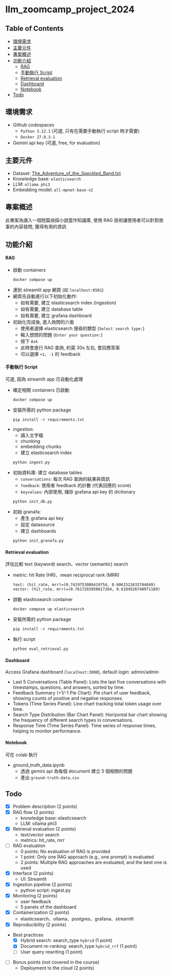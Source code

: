 # llm_zoomcamp_project_2024

## Table of Contents

- [環境需求](#環境需求)
- [主要元件](#主要元件)
- [專案概述](#專案概述)
- [功能介紹](#功能介紹)
  - [RAG](#rag)
  - [手動執行 Script](#手動執行-script)
  - [Retrieval evaluation](#retrieval-evaluation)
  - [Dashboard](#dashboard)
  - [Notebook](#notebook)
- [Todo](#todo)

## 環境需求
- Github codespaces
    - `Python 3.12.1` (可選, 只有在需要手動執行 script 時才需要)
    - `Docker 27.0.3-1`
- Gemini api key (可選, free, for evaluation)

## 主要元件
- Dataset: [The_Adventure_of_the_Speckled_Band.txt](https://en.wikisource.org/wiki/The_Adventures_of_Sherlock_Holmes_(1892,_US)/The_Adventure_of_the_Speckled_Band)
- Knowledge base: `elasticsearch`
- LLM: `ollama phi3`
- Embedding model: `all-mpnet-base-v2`

## 專案概述
此專案為讀入一個短篇偵探小說當作知識庫, 使用 RAG 技術讓使用者可以針對故事的內容發問, 獲得有用的資訊

## 功能介紹

#### RAG
- 啟動 containers
    ```
    docker compose up
    ```
- 連到 streamlit app 網頁 (如 `localhost:8501`)
- 網頁先自動進行以下初始化動作:
    - 如有需要, 建立 elasticsearch index (ingestion)
    - 如有需要, 建立 database table
    - 如有需要, 建立 grafana dashboard
- 初始化完成後, 進入詢問的介面
    - 使用者選擇 elasticsearch 搜尋的類型 (`Select search type:`)
    - 輸入想問的問題 (`Enter your question:`)
    - 按下 `Ask`
    - 此時會進行 RAG 查詢, 約莫 30s 左右, 會回應答案
    - 可以選擇 `+1`、`-1` 的 feedback

#### 手動執行 Script
可選, 因為 streamlit app 已自動化處理
- 確定相關 containers 已啟動
    ```
    docker compose up
    ```
- 安裝所需的 python package
    ```
    pip install -r requirements.txt
    ```
- ingestion:
    - 讀入文字檔
    - chunking
    - embedding chunks
    - 建立 elasticsearch index
    ```
    python ingest.py
    ```
- 初始資料庫: 建立 database tables
    - `conversations`: 每次 RAG 查詢的結果與資訊
    - `feedback`: 使用者 feedback 的計數 (代表回應的 score)
    - `keyvalues`: 內部使用, 儲存 grafana api key 的 dictionary
    ```
    python init_db.py
    ```
- 初始 granafa:
    - 產生 grafana api key
    - 設定 datasource
    - 建立 dashboards
    ```
    python init_granafa.py
    ```

#### Retrieval evaluation
評估比較 text (keyword) search、vector (semantic) search
- metric: hit Rate (HR)、mean reciprocal rank (MRR)
    ```
    text: (hit_rate, mrr)=(0.7419753086419754, 0.6061522633744849)
    vector: (hit_rate, mrr)=(0.7617283950617284, 0.6104526748971189)
    ```
- 啟動 elasticsearch container
    ```
    docker compose up elasticsearch
    ```
- 安裝所需的 python package
    ```
    pip install -r requirements.txt
    ```
- 執行 script
    ```
    python eval_retrieval.py
    ```

#### Dashboard
Access Grafana dashboard (`localhost:3000`), default login: admin/admin
- Last 5 Conversations (Table Panel): Lists the last five conversations with timestamps, questions, and answers, sorted by time.
- Feedback Summary (+1/-1 Pie Chart): Pie chart of user feedback, showing counts of positive and negative responses.
- Tokens (Time Series Panel): Line chart tracking total token usage over time.
- Search Type Distribution (Bar Chart Panel): Horizontal bar chart showing the frequency of different search types in conversations.
- Response Time (Time Series Panel): Time series of response times, helping to monitor performance.

#### Notebook
可在 colab 執行
- ground_truth_data.ipynb
    - 透過 gemini api 為每個 document 建立 5 個相關的問題
    - 產出 `ground-truth-data.csv`

## Todo
- [x] Problem description (2 points)
- [x] RAG flow (2 points)
    - knowledge base: elasticsearch
    - LLM: ollama phi3
- [x] Retrieval evaluation (2 points)
    - text/vector search
    - metrics: hit_rate, mrr
- [ ] RAG evaluation
    - 0 points: No evaluation of RAG is provided
    - 1 point: Only one RAG approach (e.g., one prompt) is evaluated
    - 2 points: Multiple RAG approaches are evaluated, and the best one is used
- [x] Interface (2 points)
    - UI: Streamlit
- [x] Ingestion pipeline (2 points)
    - python script: ingest.py
- [x] Monitoring (2 points)
    - user feedback
    - 5 panels of the dashboard
- [x] Containerization (2 points)
    - elasticsearch、ollama、postgres、grafana、streamlit
- [x] Reproducibility (2 points)
- Best practices
    - [x] Hybrid search: search_type `hybrid` (1 point)
    - [x] Document re-ranking: search_type `hybrid_rrf` (1 point)
    - [ ] User query rewriting (1 point)
- [ ] Bonus points (not covered in the course)
    - Deployment to the cloud (2 points)
